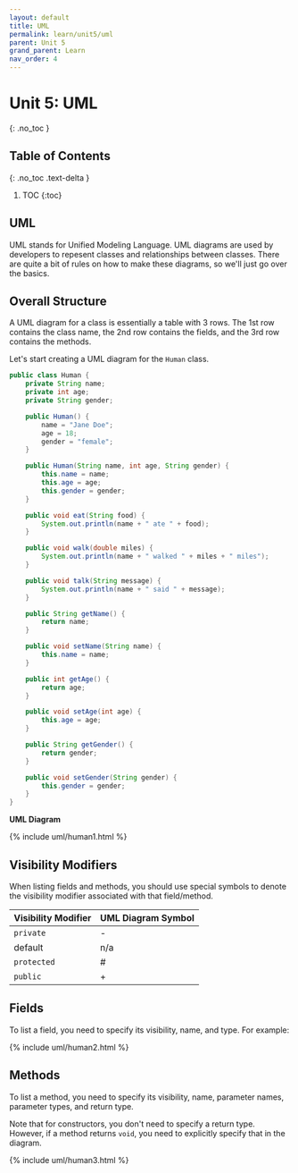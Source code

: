 ```yaml
---
layout: default
title: UML
permalink: learn/unit5/uml
parent: Unit 5
grand_parent: Learn
nav_order: 4
---
```


<!-- prettier-ignore-start -->

# Unit 5: UML
{: .no_toc }

## Table of Contents
{: .no_toc .text-delta }

1. TOC
{:toc}

<!-- prettier-ignore-end -->

## UML

UML stands for Unified Modeling Language. UML diagrams are used by developers
to repesent classes and relationships between classes. There are quite a bit of rules
on how to make these diagrams, so we'll just go over the basics.

## Overall Structure

A UML diagram for a class is essentially a table with 3 rows. The 1st row contains
the class name, the 2nd row contains the fields, and the 3rd row contains the methods.

Let's start creating a UML diagram for the `Human` class.

```java
public class Human {
    private String name;
    private int age;
    private String gender;

    public Human() {
        name = "Jane Doe";
        age = 18;
        gender = "female";
    }

    public Human(String name, int age, String gender) {
        this.name = name;
        this.age = age;
        this.gender = gender;
    }

    public void eat(String food) {
        System.out.println(name + " ate " + food);
    }

    public void walk(double miles) {
        System.out.println(name + " walked " + miles + " miles");
    }

    public void talk(String message) {
        System.out.println(name + " said " + message);
    }

    public String getName() {
        return name;
    }

    public void setName(String name) {
        this.name = name;
    }

    public int getAge() {
        return age;
    }

    public void setAge(int age) {
        this.age = age;
    }

    public String getGender() {
        return gender;
    }

    public void setGender(String gender) {
        this.gender = gender;
    }
}
```

**UML Diagram**

{% include uml/human1.html %}

## Visibility Modifiers

When listing fields and methods, you should use special symbols to denote the visibility modifier
associated with that field/method.

| Visibility Modifier | UML Diagram Symbol |
| :--- | :--- |
| `private` | - |
| default | n/a |
| `protected` | # |
| `public` | + |

## Fields

To list a field, you need to specify its visibility, name, and type. For example:

{% include uml/human2.html %}

## Methods

To list a method, you need to specify its visibility, name, parameter names, parameter
types, and return type.

Note that for constructors, you don't need to specify a return type. However, if a method
returns `void`, you need to explicitly specify that in the diagram.

{% include uml/human3.html %}
